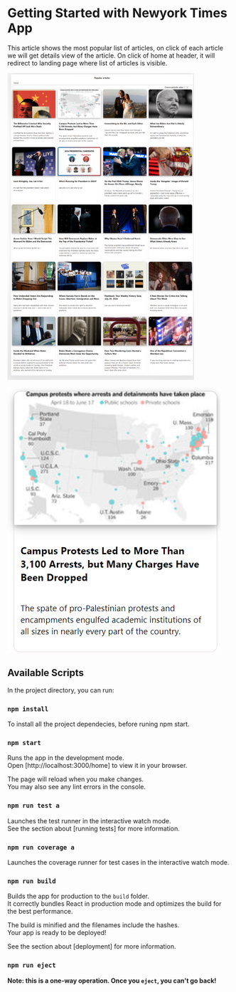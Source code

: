 # Getting Started with Newyork Times App

This article shows the most popular list of articles, on click of each article we will get 
details view of the article. On click of home at header, it will redirect to landing page where list of articles is visible.

![alt text](src/assets/images/listView.png)

![alt text](src/assets/images/detailedView.png) 

## Available Scripts

In the project directory, you can run:

### `npm install`

To install all the project dependecies, before runing npm start.

### `npm start`

Runs the app in the development mode.\
Open [http://localhost:3000/home] to view it in your browser.

The page will reload when you make changes.\
You may also see any lint errors in the console.

### `npm run test a`

Launches the test runner in the interactive watch mode.\
See the section about [running tests] for more information.

### `npm run coverage a`

Launches the coverage runner for test cases in the interactive watch mode.

### `npm run build`

Builds the app for production to the `build` folder.\
It correctly bundles React in production mode and optimizes the build for the best performance.

The build is minified and the filenames include the hashes.\
Your app is ready to be deployed!

See the section about [deployment] for more information.

### `npm run eject`

**Note: this is a one-way operation. Once you `eject`, you can't go back!**
